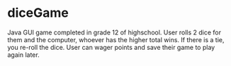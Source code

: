 # diceGame
Java GUI game completed in grade 12 of highschool. User rolls 2 dice for them and the computer, whoever has the higher total wins. If there is a tie, you re-roll the dice. User can wager points and save their game to play again later. 
